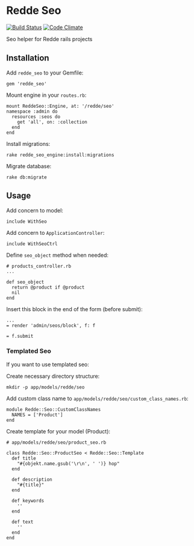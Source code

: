 # Redde Seo

[![Build Status](https://travis-ci.org/redde/seo.svg?branch=master)](https://travis-ci.org/redde/seo)
[![Code Climate](https://codeclimate.com/github/redde/seo.png)](https://codeclimate.com/github/redde/seo)

Seo helper for Redde rails projects

## Installation

Add `redde_seo` to your Gemfile:

	gem 'redde_seo'

Mount engine in your `routes.rb`:

	mount ReddeSeo::Engine, at: '/redde/seo'
	namespace :admin do
      resources :seos do
        get 'all', on: :collection
      end
    end

Install migrations:

	rake redde_seo_engine:install:migrations

Migrate database:

	rake db:migrate

## Usage

Add concern to model:

	include WithSeo

Add concern to `ApplicationController`:

	include WithSeoCtrl

Define `seo_object` method when needed:

	# products_controller.rb
	...

	def seo_object
	  return @product if @product
	  nil
	end

Insert this block in the end of the form (before submit):

	...
	= render 'admin/seos/block', f: f

	= f.submit

### Templated Seo

If you want to use templated seo:

Create necessary directory structure:

	mkdir -p app/models/redde/seo

Add custom class name to `app/models/redde/seo/custom_class_names.rb`:

	module Redde::Seo::CustomClassNames
      NAMES = ['Product']
    end

Create template for your model (Product):

    # app/models/redde/seo/product_seo.rb

    class Redde::Seo::ProductSeo < Redde::Seo::Template
      def title
        "#{objekt.name.gsub('\r\n', ' ')} hop"
      end

      def description
        "#{title}"
      end

      def keywords
        ''
      end

      def text
        ''
      end
    end
